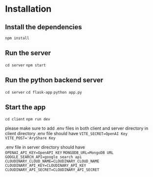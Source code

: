 # Installation

## Install the dependencies
```npm install```

## Run the server
```cd server```
```npm start```

## Run the python backend server
```cd server```
```cd flask-app```
```python app.py```

## Start the app
```cd client```
```npm run dev```

please make sure to add .env files in both client and server directory
in client directory
.env file should have 
```VITE_SECRET=OpenAI Key```
```VITE_POST='AryShare Key```

.env file in server directory should have   
```OPENAI_API_KEY=OpenAPI KEY```
```MONGODB_URL=MongoDB URL```
```GOOGLE_SEARCH_API=google search api```
```CLOUDINARY_CLOUD_NAME=CLOUDINARY_CLOUD_NAME```
```CLOUDINARY_API_KEY=CLOUDINARY_API_KEY```
```CLOUDINARY_API_SECRET=CLOUDINARY_API_SECRET```

